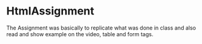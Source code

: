 # HtmlAssignment
The Assignment was basically to replicate what was done  in class and also read and show example on the video, table and form tags.
